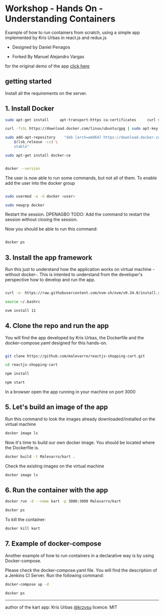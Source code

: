 # Workshop - Hands On - Understanding Containers

Example of how to run containers from scratch, using a simple app implemented by Kris Urbas in react.js and redux.js

- Designed by Daniel Penagos
  
- Forked By Manuel Alejandro Vargas

for the original demo of the app [click here](http://krzysu.github.io/reactjs-shopping-cart/)

## getting started

Install all the requirements on the server.

## 1. Install Docker

```sh
sudo apt-get install     apt-transport-https ca-certificates     curl software-properties-common

curl -fsSL https://download.docker.com/linux/ubuntu/gpg | sudo apt-key add -

sudo add-apt-repository    "deb [arch=amd64] https://download.docker.com/linux/ubuntu \
    $(lsb_release -cs) \
    stable"

sudo apt-get install docker-ce


docker --version

```

The user is now able to run some commands, but not all of them. To enable add the user into the docker group

```sh

sudo usermod -a -G docker <user>

sudo newgrp docker

```

Restart the session.
DPENAGBO TODO: Add the command to restart the session without closing the session.

Now you should be able to run this command:

```sh

docker ps

```

<!-- No longer necessary
## 2. Install Docker-Compose

```sh
sudo curl -L "https://github.com/docker/compose/releases/download/1.22.0/docker-compose-$(uname -s)-$(uname -m)" -o /usr/local/bin/docker-compose

sudo chmod +x /usr/local/bin/docker-compose

docker-compose --version

```
-->

## 3. Install the app framework

Run this just to understand how the application works on virtual machine -without docker-. This is intented to understand from the developer's perspective how to develop and run the app.

```sh

curl -o- https://raw.githubusercontent.com/nvm-sh/nvm/v0.34.0/install.sh | bash

source ~/.bashrc

nvm install 11

```

## 4. Clone the repo and run the app

You will find the app developed by Kris Urbas, the Dockerfile and the docker-compose.yaml designed for this hands-on.

```sh

git clone https://github.com/malevarro/reactjs-shopping-cart.git

cd reactjs-shopping-cart

npm install

npm start

```

In a browser open the app running in your machine on port 3000

## 5. Let's build an image of the app

Run this command to look the images already downloaded/installed on the virtual machine

```sh
docker image ls
```

Now it's time to build our own docker image. You should be located where the Dockerfile is.

```sh
docker build -t Malevarro/kart .
```

Check the existing images on the virtual machine

```sh
docker image ls
```

## 6. Run the container with the app

```sh
docker run -d --name kart -p 3000:3000 Malevarro/kart

docker ps

```

To kill the container:

```sh
docker kill kart
```

## 7. Example of docker-compose

Another example of how to run containers in a declarative way is by using Docker-compose.

Please check the docker-compose.yaml file. You will find the description of a Jenkins CI Server. Run the following command:

```sh
docker-compose up -d

docker ps
```

* * *

author of the kart app: Kris Urbas [@krzysu](https://twitter.com/krzysu)
licence: MIT
